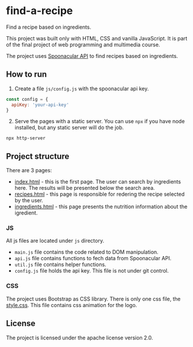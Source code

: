 # find-a-recipe

Find a recipe based on ingredients.

This project was built only with HTML, CSS and vanilla JavaScript. It is part of the final project of web programming and multimedia course.

The project uses [Spoonacular API](https://spoonacular.com/food-api) to find recipes based on ingredients.

## How to run

1. Create a file `js/config.js` with the spoonacular api key.

```javascript
const config = {
  apiKey: 'your-api-key'
}
```

2. Serve the pages with a static server. You can use `npx` if you have node installed, but any static server will do the job.

```
npx http-server
```

## Project structure

There are 3 pages:

 - [index.html](index.html) - this is the first page. The user can search by ingredients here. The results will be presented below the search area.
 - [recipes.html](recipes.html) - this page is responsible for redering the recipe selected by the user.
 - [ingredients.html](ingredient.html) - this page presents the nutrition information about the igredient.

### JS

All js files are located under `js` directory.
 - `main.js` file contains the code related to DOM manipulation.
 - `api.js` file contains functions to fech data from Spoonacular API.
 - `util.js` file contains helper functions. 
 - `config.js` file holds the api key. This file is not under git control.

### CSS

The project uses Bootstrap as CSS library.
There is only one css file, the [style.css](css/style.css). This file contains css animation for the logo.

## License

The project is licensed under the apache license version 2.0.
